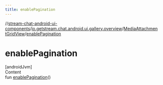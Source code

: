 ```yaml
---
title: enablePagination
---
```

//[stream-chat-android-ui-components](../../../index.md)/[io.getstream.chat.android.ui.gallery.overview](../index.md)/[MediaAttachmentGridView](index.md)/[enablePagination](enablePagination.md)



# enablePagination  
[androidJvm]  
Content  
fun [enablePagination](enablePagination.md)()  



